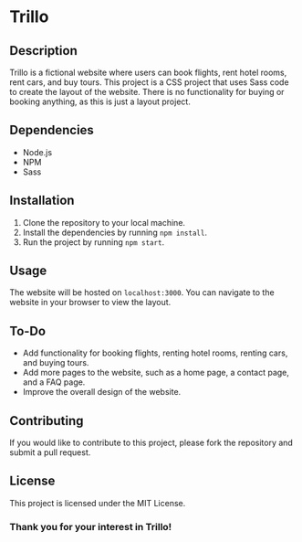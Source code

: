 # Trillo

## Description
Trillo is a fictional website where users can book flights, rent hotel rooms, rent cars, and buy tours. This project is a CSS project that uses Sass code to create the layout of the website. There is no functionality for buying or booking anything, as this is just a layout project.

## Dependencies
* Node.js
* NPM
* Sass

## Installation

1. Clone the repository to your local machine.
2. Install the dependencies by running `npm install`.
3. Run the project by running `npm start`.

## Usage

The website will be hosted on `localhost:3000`. You can navigate to the website in your browser to view the layout.

## To-Do

* Add functionality for booking flights, renting hotel rooms, renting cars, and buying tours.
* Add more pages to the website, such as a home page, a contact page, and a FAQ page.
* Improve the overall design of the website.

## Contributing

If you would like to contribute to this project, please fork the repository and submit a pull request.

## License

This project is licensed under the MIT License.

### Thank you for your interest in Trillo!